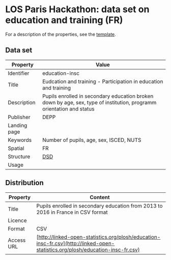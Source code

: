 # LOS Paris Hackathon: data set on education and training (FR) #

For a description of the properties, see the [template](dataset-description-template.md).

## Data set

| Property     | Value
|--------------|----|
| Identifier   | education-insc
| Title        | Eudcation and training - Participation in education and training
| Description  | Pupils enrolled in secondary education broken down by age, sex, type of institution, programm orientation and status
| Publisher    | DEPP
| Landing page | 
| Keywords     | Number of pupils, age, sex, ISCED, NUTS
| Spatial      | FR
| Structure    | [DSD](https://github.com/LOS-ESSnet/Paris-Hackathon/blob/master/data/education-insc-fr-dsd.ods?raw=true) 
| Usage        | 


## Distribution

| Property     | Content |
|--------------|----|
| Title        | Pupils enrolled in secondary education from 2013 to 2016 in France in CSV format 
| Licence      | 
| Format       | CSV
| Access URL   | [http://linked-open-statistics.org/plosh/education-insc-fr.csv](http://linked-open-statistics.org/plosh/education-insc-fr.csv)
